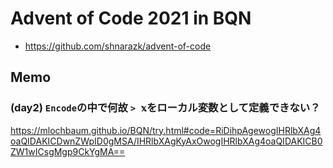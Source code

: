 # Advent of Code 2021 in BQN

- https://github.com/shnarazk/advent-of-code

## Memo

### (day2) `Encode`の中で何故 `> 𝕩`をローカル変数として定義できない？

https://mlochbaum.github.io/BQN/try.html#code=RiDihpAgewogIHRlbXAg4oaQIDAKICDwnZWpID0gMSA/IHRlbXAgKyAxOwogIHRlbXAg4oaQIDAKICB0ZW1wICsgMgp9CkYgMA==

